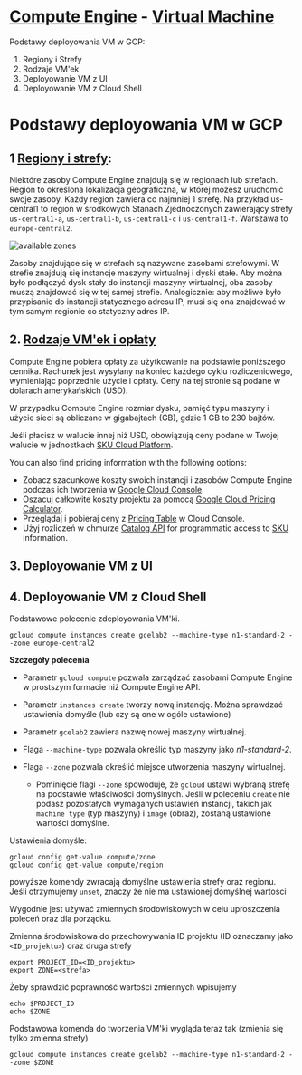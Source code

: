 # [Compute Engine](https://cloud.google.com/compute) - [Virtual Machine](https://cloud.google.com/learn/what-is-a-virtual-machine)
Podstawy deployowania VM w GCP:
1. Regiony i Strefy
2. Rodzaje VM'ek
3. Deployowanie VM z UI
4. Deployowanie VM z Cloud Shell

# Podstawy deployowania VM w GCP
## 1 [Regiony i strefy](https://cloud.google.com/about/locations/#regions):
Niektóre zasoby Compute Engine znajdują się w regionach lub strefach. Region to określona lokalizacja geograficzna, w której możesz uruchomić swoje zasoby. Każdy region zawiera co najmniej 1 strefę. Na przykład us-central1 to region w środkowych Stanach Zjednoczonych zawierający strefy `us-central1-a`, `us-central1-b`, `us-central1-c` i `us-central1-f`. Warszawa to `europe-central2`.

![available zones](https://cdn.networkmanagementsoftware.com/wp-content/uploads/gcp-regions-and-zones-1024x362.png)

Zasoby znajdujące się w strefach są nazywane zasobami strefowymi. W strefie znajdują się instancje maszyny wirtualnej i dyski stałe. Aby można było podłączyć dysk stały do instancji maszyny wirtualnej, oba zasoby muszą znajdować się w tej samej strefie. Analogicznie: aby możliwe było przypisanie do instancji statycznego adresu IP, musi się ona znajdować w tym samym regionie co statyczny adres IP.

## 2. [Rodzaje VM'ek i opłaty](https://cloud.google.com/compute/all-pricing)
Compute Engine pobiera opłaty za użytkowanie na podstawie poniższego cennika. Rachunek jest wysyłany na koniec każdego cyklu rozliczeniowego, wymieniając poprzednie użycie i opłaty. Ceny na tej stronie są podane w dolarach amerykańskich (USD).

W przypadku Compute Engine rozmiar dysku, pamięć typu maszyny i użycie sieci są obliczane w gigabajtach (GB), gdzie 1 GB to 230 bajtów.

Jeśli płacisz w walucie innej niż USD, obowiązują ceny podane w Twojej walucie w jednostkach [SKU Cloud Platform](https://cloud.google.com/skus/).

You can also find pricing information with the following options:

-   Zobacz szacunkowe koszty swoich instancji i zasobów Compute Engine podczas ich tworzenia w  [Google Cloud Console](https://console.cloud.google.com/).
-   Oszacuj całkowite koszty projektu za pomocą  [Google Cloud Pricing Calculator](https://cloud.google.com/products/calculator).
-  Przeglądaj i pobieraj ceny z  [Pricing Table](https://cloud.google.com/billing/docs/how-to/pricing-table)  w Cloud Console.
-   Użyj rozliczeń w chmurze  [Catalog API](https://cloud.google.com/billing/v1/how-tos/catalog-api)  for programmatic access to  [SKU](https://cloud.google.com/skus)  information.

## 3. Deployowanie VM z UI
## 4. Deployowanie VM z Cloud Shell
Podstawowe polecenie zdeployowania VM'ki.
```shell
gcloud compute instances create gcelab2 --machine-type n1-standard-2 --zone europe-central2
```
**Szczegóły polecenia**

-   Parametr  `gcloud compute`  pozwala zarządzać zasobami Compute Engine w prostszym formacie niż Compute Engine API.
    
-   Parametr  `instances create`  tworzy nową instancję.
Można sprawdzać ustawienia domyśle (lub czy są one w ogóle ustawione)
-   Parametr  `gcelab2`  zawiera nazwę nowej maszyny wirtualnej.
    
-   Flaga  `--machine-type`  pozwala określić typ maszyny jako  _n1-standard-2_.
    
-   Flaga  `--zone`  pozwala określić miejsce utworzenia maszyny wirtualnej.
	-   Pominięcie flagi  `--zone`  spowoduje, że  `gcloud`  ustawi wybraną strefę na podstawie właściwości domyślnych. Jeśli w poleceniu  `create`  nie podasz pozostałych wymaganych ustawień instancji, takich jak  `machine type`  (typ maszyny) i `image`  (obraz), zostaną ustawione wartości domyślne.

Ustawienia domyśle:
```shell
gcloud config get-value compute/zone
gcloud config get-value compute/region
```
powyższe komendy zwracają domyślne ustawienia strefy oraz regionu. Jeśli otrzymujemy `unset`, znaczy że nie ma ustawionej domyślnej wartości

Wygodnie jest używać zmiennych środowiskowych w celu uproszczenia poleceń oraz dla porządku.

Zmienna środowiskowa do przechowywania ID projektu (ID oznaczamy jako `<ID_projektu>`)  oraz druga strefy
```shell
export PROJECT_ID=<ID_projektu>
export ZONE=<strefa>
```
Żeby sprawdzić poprawność wartości zmiennych wpisujemy 
```shell
echo $PROJECT_ID
echo $ZONE
``` 
Podstawowa komenda do tworzenia VM'ki wygląda teraz tak (zmienia się tylko zmienna strefy)
```shell
gcloud compute instances create gcelab2 --machine-type n1-standard-2 --zone $ZONE
```
